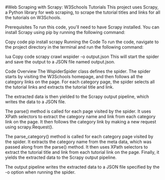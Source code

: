 #Web Scraping with Scrapy: W3Schools Tutorials
This project uses Scrapy, a Python library for web scraping, to scrape the tutorial titles and links for all the tutorials on W3Schools.

Prerequisites
To run this code, you'll need to have Scrapy installed. You can install Scrapy using pip by running the following command:

Copy code
pip install scrapy
Running the Code
To run the code, navigate to the project directory in the terminal and run the following command:

lua
Copy code
scrapy crawl wspider -o output.json
This will start the spider and save the output to a JSON file named output.json.

Code Overview
The WspiderSpider class defines the spider. The spider starts by visiting the W3Schools homepage, and then follows all the category links on the page. For each category page, the spider selects all the tutorial links and extracts the tutorial title and link.

The extracted data is then yielded to the Scrapy output pipeline, which writes the data to a JSON file.

The parse() method is called for each page visited by the spider. It uses XPath selectors to extract the category name and link from each category link on the page. It then follows the category link by making a new request using scrapy.Request().

The parse_category() method is called for each category page visited by the spider. It extracts the category name from the meta data, which was passed along from the parse() method. It then uses XPath selectors to extract the tutorial title and link from each tutorial link on the page. Finally, it yields the extracted data to the Scrapy output pipeline.

The output pipeline writes the extracted data to a JSON file specified by the -o option when running the spider.
